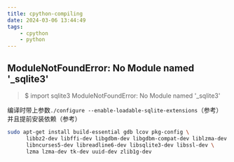 ```yaml
---
title: cpython-compiling
date: 2024-03-06 13:44:49
tags:
    - cpython
    - python
---
```


## ModuleNotFoundError: No Module named '_sqlite3'

> $ import sqlite3
> ModuleNotFoundError: No Module named '_sqlite3'

编译时带上参数`./configure --enable-loadable-sqlite-extensions`（参考）并且提前安装依赖（参考）

```bash
sudo apt-get install build-essential gdb lcov pkg-config \
      libbz2-dev libffi-dev libgdbm-dev libgdbm-compat-dev liblzma-dev \
      libncurses5-dev libreadline6-dev libsqlite3-dev libssl-dev \
      lzma lzma-dev tk-dev uuid-dev zlib1g-dev
```
